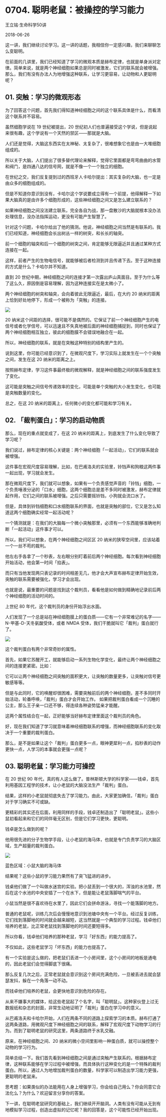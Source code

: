 # 0704. 聪明老鼠：被操控的学习能力

王立铭·生命科学50讲

2018-06-26

这一讲，我们继续讨论学习。这一讲的话题，我相信你一定感兴趣，我们来聊聊怎么变聪明。

在前面的几讲里，我们已经知道了学习的微观本质是赫布定律，也就是单身派对定律。简单来说，就是两个神经细胞如果总是同时被激发，它们的联系就会被增强。那么，我们有没有办法人为地增强这种联系，让学习更容易，让动物和人更聪明呢？

## 01. 突触：学习的微观形态

为了回答这个问题，首先我们得知道神经细胞之间的这个联系具体是什么，而看清这个联系并不容易。

虽然细胞学说在 19 世纪被提出，20 世纪初人们也普遍接受这个学说，但是说起来很有趣，这个学说有一个天然的禁区——那就是大脑。

人们还是觉得，大脑这东西实在太神秘、太复杂了，很难想象它也是由一大堆细胞组成的。

所以关于大脑，人们提出了很多替代理论来解释，觉得它里面都是弯弯曲曲的水管和阀门，是四通八达的信号网，就是不像一个一个独立的细胞。

在世纪之交，我们反复提到过的西班牙人卡哈尔提出：其实复杂的大脑，也一定是由众多的细胞组成的。

但是不知道你意识到没有，卡哈尔这个学说要成立得有一个前提，他得解释一下如果大脑真的是由许多个细胞形成的，这些神经细胞之间又是怎么建立联系的？

如果神经细胞之间没法建立联系，完全各自为战，那一盘散沙的大脑就根本没办法处理信息，没办法指挥运动，更没有可能产生智慧了。

针对这个问题，卡哈尔给出了他的猜测。他说，神经细胞之间当然是有联系的。我们已经知道，神经细胞会长出树丛一样的树突，和长长的轴突。

前一个细胞的轴突和后一个细胞的树突之间，肯定能够无限逼近并且通过某种方式连接在一起。

这样，前者产生的生物电信号，就能够被后者检测到并且传递下去。至于这种连接的方式是什么？卡哈尔并不知道。

直到 20 世纪中期，神经细胞之间的连接才第一次露出庐山真面目。至于为什么等了这么久，原因倒是容易理解，因为这种连接实在是太微小了。

两个神经细胞的树突和轴突，会向着彼此无限逼近，最后，在大约 20 纳米的距离上恰到好处地停下，形成一个被称为「突触」的连接。

![](./res/2019121.jpg)

20 纳米这个间距的选择，很可能不是偶然的。它保证了前一个神经细胞产生的电信号或者化学信号，可以迅速且不失真地被后面的神经细胞捕捉到，同时也保证了两个神经细胞相互独立，彼此的细胞膜不会错误地融合在一起。

所以，神经细胞的联系，就是在突触这种特别的结构里产生的。

说到这里，你可能已经意识到了，在微观尺度下，学习实际上就发生在一个个突触之间，发生在这 20 纳米的距离之上。

按照赫布定律，学习这件事最终极的微观解释，就是神经细胞之间的联系强度发生了变化。

这可能是突触之间信号传递效率的变化，可能是单个突触的大小发生变化，也可能是突触数量的变化。

总之，在这 20 纳米的距离上，任何微小的变化都可能和学习有关。

## 02. 「裁判蛋白」：学习的启动物质

那么，现在的重点就变成了，在这 20 纳米的距离上，到底发生了什么变化导致了学习呢？

我们说过，赫布定律的核心关键是：两个神经细胞「一起活动」，它们的联系就会被增强。

这件事在宏观尺度容易理解，比如，在巴甫洛夫的实验里，铃铛声和狗粮这两件事一起出现，学习就会发生。

那在微观尺度下，我们就可以想象，如果有一个负责感觉声音的「铃铛」细胞，一个负责唾液分泌的「口水」细胞，这两个细胞总是差不多同时被激发，赫布定律就起作用，它们之间的联系被增强。之后只需要摇铃铛，小狗就会流口水了。

但是，具体到铃铛细胞和口水细胞联系的界面，也就是突触的部位，它又是怎么知道这两个细胞确实经常一起活动呢？

一个猜测就是：在我们的大脑每一个微小突触那里，必须有一个东西能够准确地判断「一起活动」这件事才可以。

所以，我们可以想象，在两个神经细胞之间区区 20 纳米的狭窄空间里，应该站着一个一丝不苟的裁判。

他左右手各拿了一个秒表，左右眼分别盯着前后两个神经细胞。每次看到神经细胞开始活动，他会第一时间「掐表」。

而只有当他发现两只表记录的时间相差无几，他才会大声宣布赫布定律开始生效，突触的联系需要被强化，学习才会出现。

也就是说，最重要的问题是找到这个裁判员，看看他是如何做到精确地记录前后两个神经细胞的活动时间的。

上世纪 80 年代，这个裁判员的身份开始浮出水面。

人们发现了一个总是站在神经细胞膜上的蛋白质——它有一个非常难记的名字——N-甲基-D-天冬氨酸受体，或者 NMDA 受体，我们干脆就叫它「裁判」蛋白就行了。

![](./res/2019122.jpg)

这个裁判蛋白有两个非常奇妙的属性。

首先，如果它苏醒开工，就能够启动一系列生物化学变化，最终让两个神经细胞之间的连接更紧密。比如：

它可以让两个神经细胞之间突触的面积更大，让突触的数量更多，让突触对信号更敏感等等。

但是与此同时，它的唤醒却很困难，需要突触前后的两个神经细胞，差不多同时开始活动，轮番呼唤，「裁判」蛋白才会开始工作。
如果把裁判蛋白看成一个沉睡的公主，那么王子亲一口还不够，得连续各种姿势猛亲才能醒。

这两个属性结合在一起，正好能够当好赫布定律里面这个裁判员的角色。

好，现在我们知道了学习就意味着神经细胞联系的增强，而神经细胞联系的变化取决于一个重要的裁判蛋白。

那么，是不是如果让这个「裁判」蛋白更多一点，眼神更犀利一点，掐秒表的动作更快一点，人学习的本事就会更强一点呢？

## 03. 聪明老鼠：学习能力可操控

在 20 世纪 90 年代，真的有人这么做了。普林斯顿大学的科学家——钱卓，首先利用基因工程学的技术，让小老鼠的大脑没法生产「裁判」蛋白。

结果，这样的小老鼠就彻底失去了学习能力。由此，大家更加确信，「裁判」蛋白对于学习确实不可或缺。

更精彩的其实还在后面，利用同样的手段，钱卓还制造出了「聪明老鼠」。这些小鼠初看起来和它们的同伴毫无区别，但是它们学习更快，更聪明。

钱卓是怎么做到的呢？

他用很先进的分子生物学手段，让小老鼠的海马体，也就是专门负责学习的大脑区域，生产超量的裁判蛋白。

![](./res/2019123.jpg)

蓝色区域：小鼠大脑的海马体

结果呢？这些小鼠的学习能力果然有了突飞猛进的进步。

钱桌他们做了一个叫做水迷宫的实验。把小鼠丢到一个很大的，浑浊的水池里，然后在这个水池的中央安插了一个在水下，但是能让老鼠落脚喘气的平台。

小鼠当然是很不喜欢待在水里了，因此它们会拼命游泳，寻找一个能落脚的地方。

普通的老鼠呢，训练几次后会慢慢地意识到池塘中央有一个平台。经过反复训练，它们找到落脚地的时间就会越来越短，这当然就是一个典型的学习过程。钱卓他们培养的老鼠，比正常老鼠找到落脚地的时间还要短得多。

所以你看，钱卓他们培养的那种老鼠，学习「好东西」的能力提高了。

不仅如此，这些老鼠学习「坏东西」的能力也提高了。

有一个实验是这么做的，把老鼠们丢进一个小房间里，这个小房间的地板是通电的，因此老鼠们会觉得脚底下很痛。

那么反复几次之后，正常老鼠就会意识到这个房间充满危险，一旦被丢进去就会瑟瑟发抖，躲在一个角落一动不动。

而钱卓他们培养的老鼠，会更快地意识到危险的存在。

从来不嫌事大的媒体，给这些老鼠起了个名字，叫「聪明鼠」。这种家伙登上过无数报纸和杂志的封面，非常生动地证明了「裁判」蛋白在学习中的意义。

从巴甫洛夫和卡哈尔开始，人们在两条不同的道路上探索学习的本质。赫布打通了这两条道路，用微观尺度下神经细胞之间的联系，解释了宏观尺度下动物学习的行为。而到了聪明老鼠的研究这里，两条道路终于水乳交融。

原来，在神经细胞之间、20 纳米的微小空间里影响一种蛋白质，就可以操控整个动物的学习行为。

简单总结一下。我们首先看到神经细胞之间是通过突触产生联系的。根据赫布定律，这种联系能够在学习过程中被增强，而具体执行这种变化的是一个特殊的裁判蛋白。所以，通过人为地增加裁判蛋白的数量，科学家可以制造出学习能力更强，更聪明的老鼠来。

思考题：如果类似的办法能用在人身上增强学习，你会给自己用么？你会同意它合法化么？为什么？欢迎留言分享你的答案。

下一讲，在聪明老鼠研究的基础上，我们继续开开脑洞。人类有没有可能从无到有地模拟学习过程，创造出虚拟的记忆呢？我的回答是，这个可能性已经开始出现。
